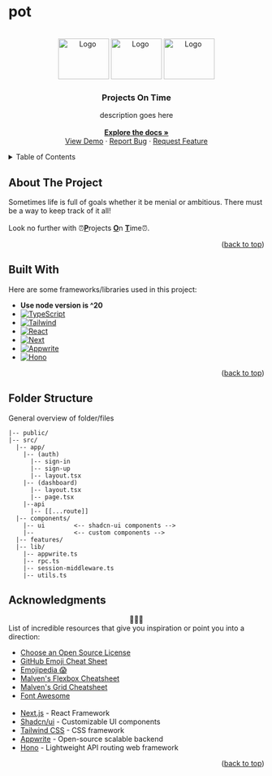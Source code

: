 # pot


<!-- PROJECT LOGO -->
<br />
<div align="center" id='readme-top'>
  <img src="https://i.ibb.co/k82fmLJ/Alarm-Clock-GIF-Animation-High-Res.gif" alt="Logo" target='blank' width="100" height="80">
  <img src="https://i.ibb.co/k82fmLJ/Alarm-Clock-GIF-Animation-High-Res.gif" alt="Logo" target='blank' width="100" height="80">
  <img src="https://i.ibb.co/k82fmLJ/Alarm-Clock-GIF-Animation-High-Res.gif" alt="Logo" target='blank' width="100" height="80">

  <h3 align="center">Projects On Time</h3>

  <p align="center">
    description goes here
    <br />
    <br />
    <a href="https://github.com/WackyChomp/pot"><strong>Explore the docs »</strong></a>
    <br />
    <a href="https://github.com/WackyChomp/pot">View Demo</a>
    ·
    <a href="https://github.com/WackyChomp/pot/issues">Report Bug</a>
    ·
    <a href="https://github.com/WackyChomp/pot/issues">Request Feature</a>
  </p>
</div>


<!-- TABLE OF CONTENTS -->
<details>
  <summary>Table of Contents</summary>
  <ol>
    <li><a href="#about-the-project">About The Project</a></li>
    <li><a href="#built-with">Built With</a></li>
    <li><a href="#acknowledgments">Acknowledgments</a></li>
    <li><a href="#"></a></li>
  </ol>
</details>


<!-- ABOUT -->
## About The Project
Sometimes life is full of goals whether it be menial or ambitious. There must be a way to keep track of it all!
<br/><br/>
Look no further with ⏰<u><b>P</b></u>rojects <u><b>O</b></u>n <u><b>T</b></u>ime⏰.


<p align="right">(<a href="#readme-top">back to top</a>)</p>


<!-- BUILT WITH -->
## Built With
Here are some frameworks/libraries used in this project:
* <b>Use node version is ^20</b>
* [![TypeScript][TypeScript]][TypeScript-url]
* [![Tailwind][Tailwind.css]][Tailwind-url]
* [![React][React.js]][React-url]
* [![Next][Next.js]][Next-url]
* [![Appwrite][Appwrite]][Appwrite-url]
* [![Hono][Hono]][Hono-url]

<p align="right">(<a href="#readme-top">back to top</a>)</p>


## Folder Structure
General overview of folder/files
```
|-- public/
|-- src/
  |-- app/
    |-- (auth)
      |-- sign-in
      |-- sign-up
      |-- layout.tsx
    |-- (dashboard)
      |-- layout.tsx
      |-- page.tsx
    |--api
      |-- [[...route]]
  |-- components/
    |-- ui        <-- shadcn-ui components -->
    |--           <-- custom components -->
  |-- features/
  |-- lib/
    |-- appwrite.ts
    |-- rpc.ts
    |-- session-middleware.ts
    |-- utils.ts
```


<!-- ACKNOWLEDGMENTS -->
## Acknowledgments
<div align="center">🌟🤗🌟</div>
List of incredible resources that give you inspiration or point you into a direction:

* [Choose an Open Source License](https://choosealicense.com)
* [GitHub Emoji Cheat Sheet](https://www.webpagefx.com/tools/emoji-cheat-sheet)
* [Emojipedia 😱](https://emojipedia.org/smileys)
* [Malven's Flexbox Cheatsheet](https://flexbox.malven.co/)
* [Malven's Grid Cheatsheet](https://grid.malven.co/)
* [Font Awesome](https://fontawesome.com)
<br><br>
* [Next.js](https://nextjs.org/) - React Framework
* [Shadcn/ui](https://ui.shadcn.com/docs) - Customizable UI components
* [Tailwind CSS](https://tailwindcss.com/docs/installation) - CSS framework
* [Appwrite](https://appwrite.io/) - Open-source scalable backend
* [Hono](https://hono.dev/) - Lightweight API routing web framework 

<p align="right">(<a href="#readme-top">back to top</a>)</p>


[Next.js]: https://img.shields.io/badge/next.js-000000?style=for-the-badge&logo=nextdotjs&logoColor=white
[Next-url]: https://nextjs.org/
[TypeScript]: https://img.shields.io/badge/TypeScript-007ACC?style=for-the-badge&logo=typescript&logoColor=white
[TypeScript-url]: https://www.typescriptlang.org/

[React.js]: https://img.shields.io/badge/React-20232A?style=for-the-badge&logo=react&logoColor=61DAFB
[React-url]: https://reactjs.org/
[Tailwind.css]: https://img.shields.io/badge/Tailwind_CSS-38B2AC?style=for-the-badge&logo=tailwind-css&logoColor=white
[Tailwind-url]: https://tailwindcss.com/

[Appwrite]: https://img.shields.io/badge/appwrite-292929?style=for-the-badge&logo=appwrite&logoColor=DD0B78
[Appwrite-url]: (https://appwrite.io/)
[Hono]: https://img.shields.io/badge/hono-bcbcbc?style=for-the-badge&logo=hono&logoColor=orange
[Hono-url]: https://hono.dev/


<!--
|--
  |--
    |-- 
      |--
        |--
-->